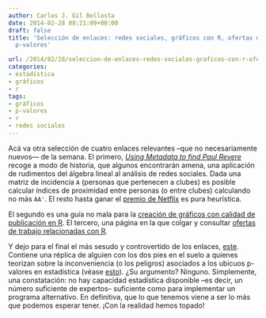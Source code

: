 ```yaml
---
author: Carlos J. Gil Bellosta
date: 2014-02-28 08:21:09+00:00
draft: false
title: 'Selección de enlaces: redes sociales, gráficos con R, ofertas de trabajo y
  p-valores'

url: /2014/02/28/seleccion-de-enlaces-redes-sociales-graficos-con-r-ofertas-de-trabajo-y-p-valores/
categories:
- estadística
- gráficos
- r
tags:
- gráficos
- p-valores
- r
- redes sociales
---
```


Acá va otra selección de cuatro enlaces relevantes –que no necesariamente nuevos— de la semana. El primero, _[Using Metadata to find Paul Revere](http://kieranhealy.org//blog/archives/2013/06/09/using-metadata-to-find-paul-revere/)_ recoge a modo de historia, que algunos encontrarán amena, una aplicación de rudimentos del álgebra lineal al análisis de redes sociales. Dada una matriz de incidencia `A` (personas que pertenecen a clubes) es posible calcular índices de proximidad entre personas (o entre clubes) calculando no más `AA'`. El resto hasta ganar el [premio de Netflix](http://en.wikipedia.org/wiki/Netflix_Prize) es pura heurística.

El segundo es una guía no mala para la [creación de gráficos con calidad de publicación en R](http://teachpress.environmentalinformatics-marburg.de/2013/07/creating-publication-quality-graphs-in-r-7/). El tercero, una página en la que colgar y consultar [ofertas de trabajo relacionadas con R](http://www.r-users.com/).

Y dejo para el final el más sesudo y controvertido de los enlaces, [este](http://simplystatistics.org/2014/02/14/on-the-scalability-of-statistical-procedures-why-the-p-value-bashers-just-dont-get-it/). Contiene una réplica de alguien con los dos pies en el suelo a quienes teorizan sobre la inconveniencia (o los peligros) asociados a los ubicuos p-valores en estadística (véase [esto](http://www.press.umich.edu/script/press/186351)). ¿Su argumento? Ninguno. Simplemente, una constatación: no hay capacidad estadística disponible –es decir, un número suficiente de expertos– suficiente como para implementar un programa alternativo. En definitiva, que lo que tenemos viene a ser lo más que podemos esperar tener. ¡Con la realidad hemos topado!
